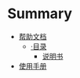 # Summary

* [帮助文档](README.md)
    * [·目录](mu-lu.md)
        * [说明书](mu-lu/shuo-ming-shu.md)
* [使用手册](chapter1.md)


